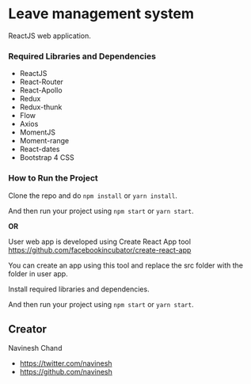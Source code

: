 # Leave management system

ReactJS web application.

### Required Libraries and Dependencies

* ReactJS
* React-Router
* React-Apollo
* Redux
* Redux-thunk
* Flow
* Axios
* MomentJS
* Moment-range
* React-dates
* Bootstrap 4 CSS

### How to Run the Project

Clone the repo and do ```npm install``` or ```yarn install```.

And then run your project using ```npm start``` or ```yarn start```.

**OR**

User web app is developed using Create React App tool https://github.com/facebookincubator/create-react-app

You can create an app using this tool and replace the src folder with the folder in user app.

Install required libraries and dependencies.

And then run your project using ```npm start``` or ```yarn start```.

## Creator

Navinesh Chand
* https://twitter.com/navinesh
* https://github.com/navinesh
